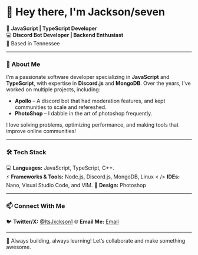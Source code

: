 # 👋 Hey there, I'm Jackson/seven 

🚀 **JavaScript | TypeScript Developer**  
💻 **Discord Bot Developer | Backend Enthusiast**  
📍 Based in Tennessee 

---  

### 🔧 About Me  
I'm a passionate software developer specializing in **JavaScript** and **TypeScript**, with expertise in **Discord.js** and **MongoDB**. Over the years, I've worked on multiple projects, including:  

- **Apollo** – A discord bot that had moderation features, and kept communities to scale and refereshed. 
- **PhotoShop** – I dabble in the art of photoshop frequently.

I love solving problems, optimizing performance, and making tools that improve online communities!  

---  

### 🛠️ Tech Stack  
💻 **Languages:** JavaScript, TypeScript, C++.  
⚡ **Frameworks & Tools:** Node.js, Discord.js, MongoDB, Linux
< /> **IDEs:** Nano, Visual Studio Code, and VIM.
🎨 **Design:** Photoshop 

---  

### 📫 Connect With Me 
🐦 **Twitter/X:** [@ItsJxckson1](https://x.com/Itsjxckson1) 
🌐 **Email Me:** [Email](mailto:jxcksondev@gmail.com)

---

🚀 Always building, always learning! Let’s collaborate and make something awesome.  
